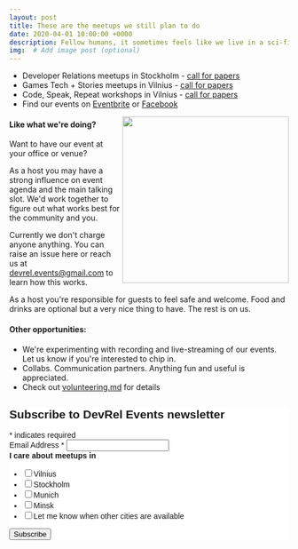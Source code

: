 ```yaml
---
layout: post
title: These are the meetups we still plan to do
date: 2020-04-01 10:00:00 +0000
description: Fellow humans, it sometimes feels like we live in a sci-fi novel. Despite all troubles, it is important to stay SANE, while our world and life are sorts of falling apart.<ul><li>Developer Relations meetups in Stockholm</li><li>Games Tech + Stories meetups in Vilnius</li><li>Code, Speak, Repeat workshops in Vilnius</li><li>Find our events on Eventbrite or Facebook</li><p></ul><a href="https://devrel.work/devrel-events-developer-relations-community-meetups/">Read On!</a></p> # Add post description (optional)
img:  # Add image post (optional)
---
```


* Developer Relations meetups in Stockholm - [call for papers](cfp-devrel-meetups-stockholm.md)
* Games Tech + Stories meetups in Vilnius - [call for papers](cfp-gamestech-stories.md)
* Code, Speak, Repeat workshops in Vilnius - [call for papers](cfp-code-speak-repeat.md)
* Find our events on [Eventbrite](https://www.eventbrite.com/o/developer-relations-events-26740448969) or [Facebook](https://www.facebook.com/pg/devrelevents/events/)

<img align="right" width="300" src="{{site.baseurl}}/assets/img/3ofus_400_white.png">
  
#### Like what we're doing?
Want to have our event at your office or venue? 

As a host you may have a strong influence on event agenda and the main talking slot. We'd work together to figure out what works best for the community and you.

Currently we don't charge anyone anything. You can raise an issue here or reach us at devrel.events@gmail.com to learn how this works.

As a host you're responsible for guests to feel safe and welcome. Food and drinks are optional but a very nice thing to have. The rest is on us.

#### Other opportunities:
* We're experimenting with recording and live-streaming of our events. Let us know if you're interested to chip in.
* Collabs. Communication partners. Anything fun and useful is appreciated.
* Check out [volunteering.md](volunteering.md) for details

<!-- Begin Mailchimp Signup Form -->
<link href="//cdn-images.mailchimp.com/embedcode/classic-10_7.css" rel="stylesheet" type="text/css">
<style type="text/css">
	#mc_embed_signup{background:#fff; clear:left; font:14px Helvetica,Arial,sans-serif; }
	/* Add your own Mailchimp form style overrides in your site stylesheet or in this style block.
	   We recommend moving this block and the preceding CSS link to the HEAD of your HTML file. */
</style>
<div id="mc_embed_signup">
<form action="https://events.us4.list-manage.com/subscribe/post?u=ad086bf6f4bd17869249056f8&amp;id=1b847ea0a4" method="post" id="mc-embedded-subscribe-form" name="mc-embedded-subscribe-form" class="validate" target="_blank" novalidate>
    <div id="mc_embed_signup_scroll">
	<h2>Subscribe to DevRel Events newsletter</h2>
<div class="indicates-required"><span class="asterisk">*</span> indicates required</div>
<div class="mc-field-group">
	<label for="mce-EMAIL">Email Address  <span class="asterisk">*</span>
</label>
	<input type="email" value="" name="EMAIL" class="required email" id="mce-EMAIL">
</div>
<div class="mc-field-group input-group">
    <strong>I care about meetups in </strong>
    <ul><li><input type="checkbox" value="1" name="group[55291][1]" id="mce-group[55291]-55291-0"><label for="mce-group[55291]-55291-0">Vilnius</label></li>
<li><input type="checkbox" value="2" name="group[55291][2]" id="mce-group[55291]-55291-1"><label for="mce-group[55291]-55291-1">Stockholm</label></li>
<li><input type="checkbox" value="4" name="group[55291][4]" id="mce-group[55291]-55291-2"><label for="mce-group[55291]-55291-2">Munich</label></li>
<li><input type="checkbox" value="8" name="group[55291][8]" id="mce-group[55291]-55291-3"><label for="mce-group[55291]-55291-3">Minsk</label></li>
<li><input type="checkbox" value="16" name="group[55291][16]" id="mce-group[55291]-55291-4"><label for="mce-group[55291]-55291-4">Let me know when other cities are available</label></li>
</ul>
</div>
	<div id="mce-responses" class="clear">
		<div class="response" id="mce-error-response" style="display:none"></div>
		<div class="response" id="mce-success-response" style="display:none"></div>
	</div>    <!-- real people should not fill this in and expect good things - do not remove this or risk form bot signups-->
    <div style="position: absolute; left: -5000px;" aria-hidden="true"><input type="text" name="b_ad086bf6f4bd17869249056f8_1b847ea0a4" tabindex="-1" value=""></div>
    <div class="clear"><input type="submit" value="Subscribe" name="subscribe" id="mc-embedded-subscribe" class="button"></div>
    </div>
</form>
</div>

<!--End mc_embed_signup-->
